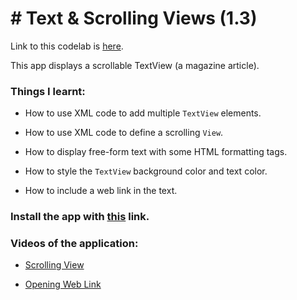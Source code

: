 # # Text & Scrolling Views (1.3)

Link to this codelab is [here](https://developer.android.com/codelabs/android-training-text-and-scrolling-views?index=..%2F..%2Fandroid-training#0).

This app displays a scrollable TextView (a magazine article).

### Things I learnt:

- How to use XML code to add multiple `TextView` elements.

- How to use XML code to define a scrolling `View`.

- How to display free-form text with some HTML formatting tags.

- How to style the `TextView` background color and text color.

- How to include a web link in the text.

### Install the app with [this](https://github.com/shrutiisharma/Codelabs/releases/download/1.3/app-debug.apk) link.


### Videos of the application:

- [Scrolling View](https://user-images.githubusercontent.com/72591283/118230496-657c8a00-b4ab-11eb-9771-fc82032054e7.mp4)
  
- [Opening Web Link](https://user-images.githubusercontent.com/72591283/118230489-61506c80-b4ab-11eb-847c-aac863816bc4.mp4)
